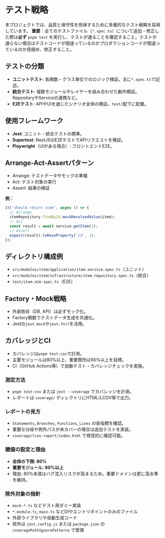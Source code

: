 # テスト戦略

本プロジェクトでは、品質と保守性を担保するために多層的なテスト戦略を採用しています。
**重要**：全てのテストファイル（`*.spec.ts`）について追加・修正した際は**必ず** `pnpm test` を実行し、テストが通ることを確認すること。テストが通らない場合はテストコードが間違っているのかプロダクションコードが間違っているのか見極め、修正すること。

## テストの分類

- **ユニットテスト**: 各関数・クラス単位でのロジック検証。主に`*.spec.ts`で記述。
- **統合テスト**: 複数モジュールやレイヤーを組み合わせた動作検証。RepositoryやServiceの連携など。
- **E2Eテスト**: APIやUIを通じたシナリオ全体の検証。`test/`配下に配置。

## 使用フレームワーク

- **Jest**: ユニット・統合テストの標準。
- **Supertest**: NestJSのE2EテストでAPIリクエストを検証。
- **Playwright**（UIがある場合）: フロントエンドE2E。

## Arrange-Act-Assertパターン

- Arrange: テストデータやモックの準備
- Act: テスト対象の実行
- Assert: 結果の検証

**例：**

```ts
it('should return item', async () => {
  // Arrange
  itemRepository.findById.mockResolvedValue(item);
  // Act
  const result = await service.getItem(1);
  // Assert
  expect(result).toHaveProperty('id', 1);
});
```

## ディレクトリ構成例

- `src/modules/item/application/item.service.spec.ts`（ユニット）
- `src/modules/item/infrastructure/item.repository.spec.ts`（統合）
- `test/item.e2e-spec.ts`（E2E）

## Factory・Mock戦略

- 外部依存（DB, API）は必ずモック化。
- Factory関数でテストデータ生成を共通化。
- Jestの`jest.mock`や`jest.fn()`を活用。

## カバレッジとCI

- カバレッジは`pnpm test:cov`で計測。
- 主要モジュールは80%以上、重要箇所は90%以上を目標。
- CI（GitHub Actions等）で自動テスト・カバレッジチェックを実施。

### 測定方法

- `pnpm test:cov` または `jest --coverage` でカバレッジを計測。
- レポートは `coverage/` ディレクトリにHTML/LCOV等で出力。

### レポートの見方

- `Statements`, `Branches`, `Functions`, `Lines` の各指標を確認。
- 重要な分岐や例外パスが未カバーの場合は追加テストを実装。
- `coverage/lcov-report/index.html` で視覚的に確認可能。

### 閾値の設定と理由

- **全体の下限: 80%**
- **重要モジュール: 90%以上**
- 理由: 80%未満はバグ混入リスクが高まるため。重要ドメインは更に高水準を維持。

### 除外対象の指針

- `mock-*.ts` などテスト用ダミー実装
- `*.module.ts`, `main.ts` などDIやエントリポイントのみのファイル
- 外部ライブラリや自動生成コード
- 除外は `jest.config.js` または `package.json` の `coveragePathIgnorePatterns` で管理
